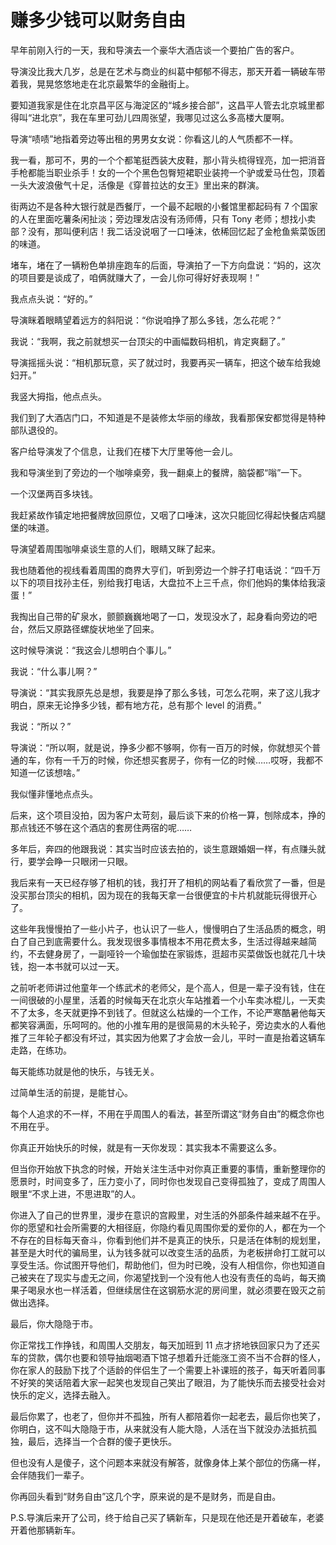 # 赚多少钱可以财务自由

早年前刚入行的一天，我和导演去一个豪华大酒店谈一个要拍广告的客户。 

导演没比我大几岁，总是在艺术与商业的纠葛中郁郁不得志，那天开着一辆破车带着我，晃晃悠悠地走在北京最繁华的金融街上。 

要知道我家是住在北京昌平区与海淀区的“城乡接合部”，这昌平人管去北京城里都得叫“进北京”，我在车里可劲儿四周张望，我哪见过这么多高楼大厦啊。 

导演“啧啧”地指着旁边等出租的男男女女说：你看这儿的人气质都不一样。 

我一看，那可不，男的一个个都笔挺西装大皮鞋，那小背头梳得锃亮，加一把消音手枪都能当职业杀手！女的一个个黑色包臀短裙职业装挎一个驴或爱马仕包，顶着一头大波浪傲气十足，活像是《穿普拉达的女王》里出来的群演。 

街两边不是各种大银行就是西餐厅，一个最不起眼的小餐馆里都起码有 7 个国家的人在里面吃薯条闲扯淡；旁边理发店没有汤师傅，只有 Tony 老师；想找小卖部？没有，那叫便利店！我二话没说咽了一口唾沫，依稀回忆起了金枪鱼紫菜饭团的味道。 

堵车，堵在了一辆粉色单排座跑车的后面，导演拍了一下方向盘说：“妈的，这次的项目要是谈成了，咱俩就赚大了，一会儿你可得好好表现啊！” 

我点点头说：“好的。” 

导演眯着眼睛望着远方的斜阳说：“你说咱挣了那么多钱，怎么花呢？” 

我说：“我啊，我之前就想买一台顶尖的中画幅数码相机，肯定爽翻了。” 

导演摇摇头说：“相机那玩意，买了就过时，我要再买一辆车，把这个破车给我媳妇开。” 

我竖大拇指，他点点头。 

我们到了大酒店门口，不知道是不是装修太华丽的缘故，我看那保安都觉得是特种部队退役的。 

客户给导演发了个信息，让我们在楼下大厅里等他一会儿。 

我和导演坐到了旁边的一个咖啡桌旁，我一翻桌上的餐牌，脑袋都“嗡”一下。 

一个汉堡两百多块钱。 

我赶紧故作镇定地把餐牌放回原位，又咽了口唾沫，这次只能回忆得起快餐店鸡腿堡的味道。 

导演望着周围咖啡桌谈生意的人们，眼睛又眯了起来。 

我也随着他的视线看着周围的商界大亨们，听到旁边一个胖子打电话说：“四千万以下的项目找孙主任，别给我打电话，大盘拉不上三千点，你们他妈的集体给我滚蛋！” 

我掏出自己带的矿泉水，颤颤巍巍地喝了一口，发现没水了，起身看向旁边的吧台，然后又原路径螺旋状地坐了回来。 

这时候导演说：“我这会儿想明白个事儿。” 

我说：“什么事儿啊？” 

导演说：“其实我原先总是想，我要是挣了那么多钱，可怎么花啊，来了这儿我才明白，原来无论挣多少钱，都有地方花，总有那个 level 的消费。” 

我说：“所以？” 

导演说：“所以啊，就是说，挣多少都不够啊，你有一百万的时候，你就想买个普通的车，你有一千万的时候，你还想买套房子，你有一亿的时候……哎呀，我都不知道一亿该想啥。” 

我似懂非懂地点点头。 

后来，这个项目没拍，因为客户太苛刻，最后谈下来的价格一算，刨除成本，挣的那点钱还不够在这个酒店的套房住两宿的呢…… 

多年后，奔四的他跟我说：其实当时应该去拍的，谈生意跟婚姻一样，有点赚头就行，要学会睁一只眼闭一只眼。 

我后来有一天已经存够了相机的钱，我打开了相机的网站看了看欣赏了一番，但是没买那台顶尖的相机，因为现在的我每天拿一台很便宜的卡片机就能玩得很开心了。 

这些年我慢慢拍了一些小片子，也认识了一些人，慢慢明白了生活品质的概念，明白了自己到底需要什么。我发现很多事情根本不用花费太多，生活过得越来越简约，不去健身房了，一副哑铃一个瑜伽垫在家锻炼，逛超市买菜做饭也就花几十块钱，抱一本书就可以过一天。 

之前听老师讲过他童年一个练武术的老师父，是个高人，但是一辈子没有钱，住在一间很破的小屋里，活着的时候每天在北京火车站推着一个小车卖冰棍儿，一天卖不了太多，冬天就更挣不到钱了。但就这么枯燥的一个工作，不论严寒酷暑他每天都笑容满面，乐呵呵的。他的小推车用的是很简易的木头轮子，旁边卖水的人看他推了三年轮子都没有坏过，其实因为他累了才会放一会儿，平时一直是抬着这辆车走路，在练功。 

每天能练功就是他的快乐，与钱无关。 

过简单生活的前提，是能甘心。 

每个人追求的不一样，不用在乎周围人的看法，甚至所谓这“财务自由”的概念你也不用在乎。 

你真正开始快乐的时候，就是有一天你发现：其实我本不需要这么多。 

但当你开始放下执念的时候，开始关注生活中对你真正重要的事情，重新整理你的愿景时，时间变多了，压力变小了，同时你也发现自己变得孤独了，变成了周围人眼里“不求上进，不思进取”的人。 

你进入了自己的世界里，漫步在意识的宫殿里，对生活的外部条件越来越不在乎。你的愿望和社会所需要的大相径庭，你隐约看见周围你爱的爱你的人，都在为一个不存在的目标每天奋斗，你看到他们并不是真正的快乐，只是活在体制的规划里，甚至是大时代的骗局里，认为钱多就可以改变生活的品质，为老板拼命打工就可以享受生活。你试图开导他们，帮助他们，但为时已晚，没有人相信你，你也知道自己被夹在了现实与虚无之间，你渴望找到一个没有他人也没有责任的岛屿，每天摘果子喝泉水也一样活着，但继续居住在这钢筋水泥的房间里，就必须要在毁灭之前做出选择。 

最后，你大隐隐于市。 

你正常找工作挣钱，和周围人交朋友，每天加班到 11 点才挤地铁回家只为了还买车的贷款，偶尔也要和领导抽烟喝酒下馆子想着升迁能涨工资不当不合群的怪人，你在家人的鼓励下找了个适龄的伴侣生了一个需要上补课班的孩子，每天听着同事不好笑的笑话陪着大家一起笑也发现自己笑出了眼泪，为了能快乐而去接受社会对快乐的定义，选择去融入。 

最后你累了，也老了，但你并不孤独，所有人都陪着你一起老去，最后你也笑了，你明白，这不叫大隐隐于市，从来就没有人能大隐，人活在当下就没办法抵抗孤独，最后，选择当一个合群的傻子更快乐。 

但也没有人是傻子，这个问题本来就没有解答，就像身体上某个部位的伤痛一样，会伴随我们一辈子。 

你再回头看到“财务自由”这几个字，原来说的是不是财务，而是自由。 

P.S.导演后来开了公司，终于给自己买了辆新车，只是现在他还是开着破车，老婆开着他那辆新车。